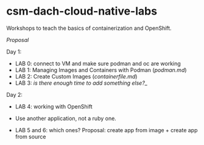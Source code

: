 # csm-dach-cloud-native-labs
Workshops to teach the basics of containerization and OpenShift.

_Proposal_

Day 1:

 * LAB 0: connect to VM and make sure podman and oc are working
 * LAB 1: Managing Images and Containers with Podman (_podman.md_)
 * LAB 2: Create Custom Images (_containerfile.md_)
 * LAB 3: _is there enough time to add something else?__

Day 2:

 * LAB 4: working with OpenShift
- Use another application, not a ruby one.

 * LAB 5 and 6: which ones? Proposal: create app from image + create app from source

